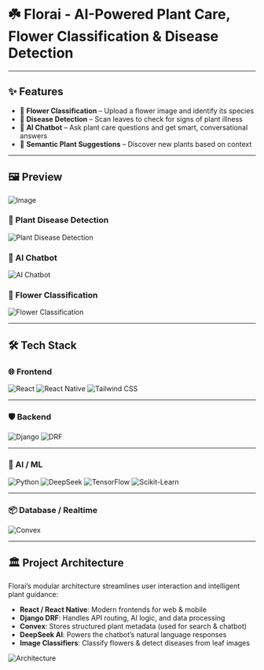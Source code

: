 # ☘️ Florai - AI-Powered Plant Care, Flower Classification & Disease Detection



---

## ✨ Features

- 🌸 **Flower Classification** – Upload a flower image and identify its species
- 🦠 **Disease Detection** – Scan leaves to check for signs of plant illness
- 💬 **AI Chatbot** – Ask plant care questions and get smart, conversational answers
- 🌱 **Semantic Plant Suggestions** – Discover new plants based on context

---

## 🖼️ Preview
![Image](https://github.com/user-attachments/assets/7ac7e988-b817-499e-b8fa-47229b8b1d5a)

### 🍃 Plant Disease Detection
![Plant Disease Detection](https://github.com/user-attachments/assets/98350f2a-bdc1-4d50-914a-b94d6c6afbc3)


### 🤖 AI Chatbot
![AI Chatbot](https://github.com/user-attachments/assets/4a919806-db61-4e89-a450-ec87aee43469)

### 🌼 Flower Classification
![Flower Classification](https://github.com/user-attachments/assets/a71bf14f-5d1d-432b-ab8b-c7bbc7cbea63)


---

## 🛠️ Tech Stack

### 🌐 Frontend

![React](https://img.shields.io/badge/React-20232A?style=for-the-badge&logo=react&logoColor=61DAFB)
![React Native](https://img.shields.io/badge/React_Native-20232A?style=for-the-badge&logo=react&logoColor=61DAFB)
![Tailwind CSS](https://img.shields.io/badge/Tailwind_CSS-38B2AC?style=for-the-badge&logo=tailwind-css&logoColor=white)

---

### 🛡️ Backend

![Django](https://img.shields.io/badge/Django-092E20?style=for-the-badge&logo=django&logoColor=white)
![DRF](https://img.shields.io/badge/Django_REST_Framework-FF1709?style=for-the-badge&logo=django&logoColor=white)

---

### 🤖 AI / ML

![Python](https://img.shields.io/badge/Python-3776AB?style=for-the-badge&logo=python&logoColor=white)
![DeepSeek](https://img.shields.io/badge/DeepSeek_AI-0B1621?style=for-the-badge&logo=OpenAI&logoColor=white)
![TensorFlow](https://img.shields.io/badge/TensorFlow-FF6F00?style=for-the-badge&logo=tensorflow&logoColor=white)
![Scikit-Learn](https://img.shields.io/badge/Scikit--Learn-F7931E?style=for-the-badge&logo=scikit-learn&logoColor=white)

---

### 📦 Database / Realtime

![Convex](https://img.shields.io/badge/Convex-4B5563?style=for-the-badge&logo=data&logoColor=white)

---

## 🏛️ Project Architecture

Florai’s modular architecture streamlines user interaction and intelligent plant guidance:

- **React / React Native**: Modern frontends for web & mobile
- **Django DRF**: Handles API routing, AI logic, and data processing
- **Convex**: Stores structured plant metadata (used for search & chatbot)
- **DeepSeek AI**: Powers the chatbot’s natural language responses
- **Image Classifiers**: Classify flowers & detect diseases from leaf images

![Architecture](https://github.com/user-attachments/assets/50dfabd0-59d5-4bc4-b359-9329ae3cb92a)




